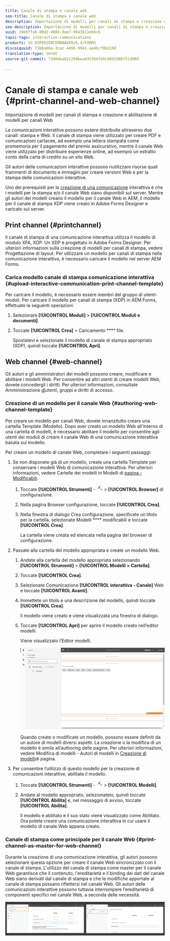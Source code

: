 ```yaml
---
title: Canale di stampa e canale web
seo-title: Canale di stampa e canale web
description: Importazione di modelli per canali di stampa e creazione e abilitazione di modelli per canali Web
seo-description: Importazione di modelli per canali di stampa e creazione e abilitazione di modelli per canali Web
uuid: 19e6ffab-00d2-4084-9ee7-9643b11eb6c6
topic-tags: interactive-communications
products: SG_EXPERIENCEMANAGER/6.4/FORMS
discoiquuid: 71bba66a-3cac-445b-9941-aa4bcf9b2160
translation-type: tm+mt
source-git-commit: 73d0dea62c294bea435364fb9c6892d80751d90d

---
```



# Canale di stampa e canale web {#print-channel-and-web-channel}

Importazione di modelli per canali di stampa e creazione e abilitazione di modelli per canali Web

Le comunicazioni interattive possono essere distribuite attraverso due canali: stampa e Web. Il canale di stampa viene utilizzato per creare PDF e comunicazioni cartacee, ad esempio una lettera stampata come promemoria per il pagamento del premio assicurativo, mentre il canale Web viene utilizzato per distribuire esperienze online, ad esempio un estratto conto della carta di credito su un sito Web.

Gli autori delle comunicazioni interattive possono riutilizzare risorse quali frammenti di documento e immagini per creare versioni Web e per la stampa delle comunicazioni interattive.

Uno dei prerequisiti per la [creazione di una comunicazione](/help/forms/using/create-interactive-communication.md) interattiva è che i modelli per la stampa e/o il canale Web siano disponibili sul server. Mentre gli autori dei modelli creano il modello per il canale Web in AEM, il modello per il canale di stampa XDP viene creato in Adobe Forms Designer e caricato sul server.

## Print channel {#printchannel}

Il canale di stampa di una comunicazione interattiva utilizza il modello di modulo XFA, XDP. Un XDP è progettato in Adobe Forms Designer. Per ulteriori informazioni sulla creazione di modelli per canali di stampa, vedere Progettazione [](/help/forms/using/layout-design-details.md)di layout. Per utilizzare un modello per canali di stampa nella comunicazione interattiva, è necessario caricare il modello nel server AEM Forms.

### Carica modello canale di stampa comunicazione interattiva {#upload-interactive-communication-print-channel-template}

Per caricare il modello, è necessario essere membri del gruppo di utenti-moduli. Per caricare il modello per canali di stampa (XDP) in AEM Forms, effettuate le seguenti operazioni:

1. Selezionare **[!UICONTROL Moduli]** > **[!UICONTROL Moduli e documenti]**.

1. Toccate **[!UICONTROL Crea]** > Caricamento **** file.

   Spostatevi e selezionate il modello di canale di stampa appropriato (XDP), quindi toccate **[!UICONTROL Apri]**.

## Web channel {#web-channel}

Gli autori e gli amministratori dei modelli possono creare, modificare e abilitare i modelli Web. Per consentire ad altri utenti di creare modelli Web, dovete concedergli i diritti. Per ulteriori informazioni, consultate Amministrazione [di](/help/sites-administering/user-group-ac-admin.md)utenti, gruppi e diritti di accesso.

### Creazione di un modello per il canale Web {#authoring-web-channel-template}

Per creare un modello per canali Web, dovete innanzitutto creare una cartella Template (Modello). Dopo aver creato un modello Web all&#39;interno di una cartella di modelli, è necessario abilitare il modello per consentire agli utenti dei moduli di creare il canale Web di una comunicazione interattiva basata sul modello.

Per creare un modello di canale Web, completare i seguenti passaggi:

1. Se non disponete già di un modello, create una cartella Template per conservare i modelli Web di comunicazione interattiva. Per ulteriori informazioni, vedere Cartelle dei modelli in Modelli di [pagina - Modificabili](/help/sites-developing/page-templates-editable.md).

   1. Toccate **[!UICONTROL Strumenti]** - ![strumenti-1](assets/tools-1.png) > **[!UICONTROL Browser]** di configurazione.
   1. Nella pagina Browser configurazione, toccate **[!UICONTROL Crea]**.
   1. Nella finestra di dialogo Crea configurazione, specificate un titolo per la cartella, selezionate Modelli **** modificabili e toccate **[!UICONTROL Crea]**.

      La cartella viene creata ed elencata nella pagina del browser di configurazione.

1. Passate alla cartella del modello appropriata e create un modello Web.

   1. Andate alla cartella del modello appropriata selezionando **[!UICONTROL Strumenti]** > **[!UICONTROL Modelli > Cartella]**.
   1. Toccate **[!UICONTROL Crea]**.
   1. Selezionate Comunicazione **[!UICONTROL interattiva - Canale]** Web e toccate **[!UICONTROL Avanti]**.
   1. Immettete un titolo e una descrizione del modello, quindi toccate **[!UICONTROL Crea]**.

      Il modello viene creato e viene visualizzata una finestra di dialogo.

   1. Toccate **[!UICONTROL Apri]** per aprire il modello creato nell’editor modelli.

      Viene visualizzato l’Editor modelli.

      ![webchanneltemplate](assets/webchanneltemplate.png)

      Quando create o modificate un modello, possono essere definiti da un autore di modelli diversi aspetti. La creazione o la modifica di un modello è simile all’authoring delle pagine. Per ulteriori informazioni, vedere Modifica di modelli - Autori di modelli in [Creazione di modelli](/help/sites-authoring/templates.md)di pagina.

1. Per consentire l’utilizzo di questo modello per la creazione di comunicazioni interattive, abilitate il modello.

   1. Toccate **[!UICONTROL Strumenti]** - ![strumenti-1](assets/tools-1.png) > **[!UICONTROL Modelli]**.
   1. Andate al modello appropriato, selezionatelo, quindi toccate **[!UICONTROL Abilita]** e, nel messaggio di avviso, toccate **[!UICONTROL Abilita]**.

      Il modello è abilitato e il suo stato viene visualizzato come Abilitato. Ora potete creare una comunicazione interattiva in cui usare il modello di canale Web appena creato.

### Canale di stampa come principale per il canale Web {#print-channel-as-master-for-web-channel}

Durante la creazione di una comunicazione interattiva, gli autori possono selezionare questa opzione per creare il canale Web sincronizzato con il canale di stampa. L&#39;utilizzo del canale di stampa come master per il canale Web garantisce che il contenuto, l&#39;ereditarietà e il binding dei dati del canale Web siano derivati dal canale di stampa e che le modifiche apportate al canale di stampa possano riflettersi nel canale Web. Gli autori delle comunicazioni interattive possono tuttavia interrompere l’ereditarietà di componenti specifici nel canale Web, a seconda delle necessità.

![printweb_2-2](assets/printweb_2-2.png)

